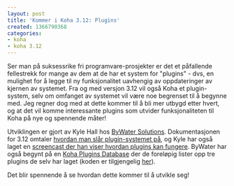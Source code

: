 ```yaml
---
layout: post
title: 'Kommer i Koha 3.12: Plugins'
created: 1366790368
categories:
- koha
- koha 3.12
---
```

<p>Ser man på suksessrike fri programvare-prosjekter er det et påfallende fellestrekk for mange av dem at de har et system for "plugins" - dvs, en mulighet for å legge til ny funksjonalitet uavhengig av oppdateringer av kjernen av systemet. Fra og med versjon 3.12 vil også Koha et plugin-system, selv om omfanget av systemet vil være noe begrenset til å begynne med. Jeg regner dog med at dette kommer til å bli mer utbygd etter hvert, og at det vil komme interessante plugins som utvider funksjonaliteten til Koha på nye og spennende måter!</p>

<p>Utviklingen er gjort av Kyle Hall hos <a href="http://bywatersolutions.com/">ByWater Solutions</a>. Dokumentasjonen for 3.12 omtaler <a href="http://manual.koha-community.org/3.12/en/pluginsystem.html">hvordan man slår plugin-systemet på</a>, og Kyle har også laget en <a href="http://bywatersolutions.com/2013/01/23/koha-plugin-system-coming-soon/">screencast der han viser hvordan plugins kan fungere</a>. ByWater har også begynt på en <a href="http://bywatersolutions.com/koha-plugins/">Koha Plugins Database</a> der de foreløpig lister opp tre plugins de selv har laget (koden er tilgjengelig <a href="http://git.bywatersolutions.com/koha-plugins.git/">her</a>).</p>

<p>Det blir spennende å se hvordan dette kommer til å utvikle seg!</a>
